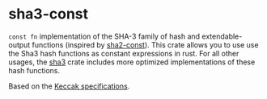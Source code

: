 # sha3-const

`const fn` implementation of the SHA-3 family of hash and extendable-output functions (inspired by [sha2-const](https://crates.io/crates/sha2-const)). This crate allows you to use use the Sha3 hash functions as constant expressions in rust. For all other usages, the [sha3](https://crates.io/crates/sha3) crate includes more optimized implementations of these hash functions.

Based on the [Keccak specifications](https://keccak.team/keccak_specs_summary.html).
